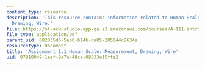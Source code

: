 ```yaml
---
content_type: resource
description: 'This resource contains information related to Human Scale: Measurement,
  Drawing, Wire.'
file: https://ol-ocw-studio-app-qa.s3.amazonaws.com/courses/4-111-introduction-to-architecture-environmental-design-spring-2014/979180491aef9a7e48ca09833e15ffe2_MIT4_111S14_Assignment_1.1.pdf
file_type: application/pdf
parent_uid: 682035d6-5ab6-b14b-da05-205644c8634a
resourcetype: Document
title: 'Assignment 1.1 Human Scale: Measurement, Drawing, Wire'
uid: 97918049-1aef-9a7e-48ca-09833e15ffe2
---
```

